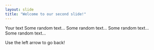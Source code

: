 ```yaml
---
layout: slide
title: "Welcome to our second slide!"
---
```

Your text
Some random text...
Some random text...
Some random text...
Some random text...

Use the left arrow to go back!
